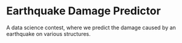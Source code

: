 # Earthquake Damage Predictor

A data science contest, where we predict the damage caused by an earthquake on various structures.

